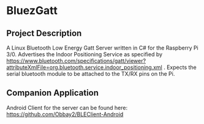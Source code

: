 # BluezGatt

## Project Description

A Linux Bluetooth Low Energy Gatt Server written in C# for the Raspberry Pi 3/0. Advertises the Indoor Positioning Service as specified by https://www.bluetooth.com/specifications/gatt/viewer?attributeXmlFile=org.bluetooth.service.indoor_positioning.xml .
Expects the serial bluetooth module to be attached to the TX/RX pins on the Pi.

## Companion Application
Android Client for the server can be found here: https://github.com/Obbay2/BLEClient-Android

